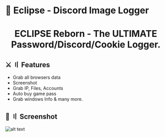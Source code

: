 
# 🌌 Eclipse - Discord Image Logger

<h1 align="center">ECLIPSE Reborn - The ULTIMATE Password/Discord/Cookie Logger. </h1>

## ⚔️ 〢 Features 
- Grab all browsers data
- Screenshot
- Grab IP, Files, Accounts
- Auto buy game pass
- Grab windows Info
& many more.

## 📸 〢 Screenshot
![alt text](https://media.discordapp.net/attachments/863133995311169616/1072211167822483538/216446103-1575216a-9a63-4d91-aa26-68789287c0c6.png?width=720&height=377)



